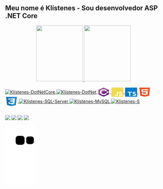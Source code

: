 ## Meu nome é Klístenes - Sou desenvolvedor ASP .NET Core
<div align="center">
  <a href="https://github.com/KlistenesLima">
  <img height="180em" width="150em" src="https://github-readme-stats.vercel.app/api?username=KlistenesLima&show_icons=true&theme=dracula&include_all_commits=true&count_private=true"/>
  <img height="180em" width="150em" src="https://github-readme-stats.vercel.app/api/top-langs/?username=KlistenesLima&layout=compact&langs_count=7&theme=dracula"/>
</div>
<div style="display: inline_block"><br>
  <img align="center" alt="Klístenes-DotNetCore" height="30" width="40" src="https://cdn.jsdelivr.net/gh/devicons/devicon/icons/dotnetcore/dotnetcore-original.svg" />
  <img align="center" alt="Klístenes-DotNet" height="30" width="40" src="https://cdn.jsdelivr.net/gh/devicons/devicon/icons/dot-net/dot-net-plain-wordmark.svg" />   
  <img align="center" alt="Klístenes-Csharp" height="30" width="40" src="https://raw.githubusercontent.com/devicons/devicon/master/icons/csharp/csharp-original.svg">
  <img align="center" alt="Klístenes-Js" height="30" width="40" src="https://raw.githubusercontent.com/devicons/devicon/master/icons/javascript/javascript-plain.svg">
  <img align="center" alt="Klístenes-Ts" height="30" width="40" src="https://raw.githubusercontent.com/devicons/devicon/master/icons/typescript/typescript-plain.svg">
  <img align="center" alt="Klístenes-HTML" height="30" width="40" src="https://raw.githubusercontent.com/devicons/devicon/master/icons/html5/html5-original.svg">
  <img align="center" alt="Klístenes-CSS" height="30" width="40" src="https://raw.githubusercontent.com/devicons/devicon/master/icons/css3/css3-original.svg">
  <img align="center" alt="Klístenes-SQL-Server" height="30" width="40" src="https://cdn.jsdelivr.net/gh/devicons/devicon/icons/microsoftsqlserver/microsoftsqlserver-plain.svg" />
  <img align="center" alt="Klístenes-MySQL" height="30" width="40" src="https://cdn.jsdelivr.net/gh/devicons/devicon/icons/mysql/mysql-original.svg" />
  <img align="center" alt="Klístenes-S" height="30" width="40" src="https://cdn.jsdelivr.net/gh/devicons/devicon/icons/sqlite/sqlite-original.svg" />     
 </div>
  
  ##
 
<div> 
  <a href="https://www.instagram.com/klisteneslima02/" target="_blank"><img src="https://img.shields.io/badge/-Instagram-%23E4405F?style=for-the-badge&logo=instagram&logoColor=white" target="_blank"></a>
 <a href="https://discord.gg/wagxzStdcR" target="_blank"><img src="https://img.shields.io/badge/Discord-7289DA?style=for-the-badge&logo=discord&logoColor=white" target="_blank"></a> 
  <a href = "mailto:contatoklisteneswar3@gmail.com"><img src="https://img.shields.io/badge/-Gmail-%23333?style=for-the-badge&logo=gmail&logoColor=white" target="_blank"></a>
  <a href="https://www.linkedin.com/in/klistenes-de-lima-leite-257209194/" target="_blank"><img src="https://img.shields.io/badge/-LinkedIn-%230077B5?style=for-the-badge&logo=linkedin&logoColor=white" target="_blank"></a> 
  
 ![Snake animation](https://github.com/rafaballerini/rafaballerini/blob/output/github-contribution-grid-snake.svg)
 
</div>
